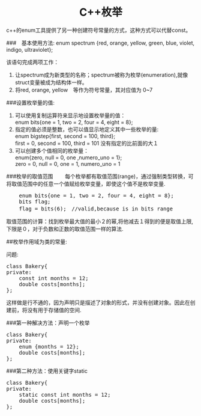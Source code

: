 # <center>C++枚举</center>

c++的enum工具提供了另一种创建符号常量的方式，这种方式可以代替const。

###　基本使用方法:
    enum spectrum {red, orange, yellow, green, blue, violet, indigo, ultraviolet};
    
该语句完成两项工作：　　

1. 让spectrum成为新类型的名称；spectrum被称为枚举(enumeration),就像struct变量被成为结构体一样。　　
2. 将red, orange, yellow　等作为符号常量，其对应值为 0~7  

###设置枚举量的值:  
1. 可以使用复制运算符来显示地设置枚举量的值：  
    enum bits{one = 1, two = 2, four = 4, eight = 8};
2. 指定的值必须是整数，也可以值显示地定义其中一些枚举的量:  
    enum bigstep{first, second = 100, third};  
    first = 0, second = 100, third = 101 没有指定的比前面的大１
3. 可以创建多个值相同的枚举量：  
enum{zero, null = 0, one ,numero_uno = 1};  
    zero = 0, null = 0, one = 1, numero_uno = 1
    
###枚举的取值范围　　
每个枚举都有取值范围(range)，通过强制类型转换，可将取值范围中的任意一个值赋给枚举变量，即使这个值不是枚举变量.  
<pre>
    enum bits{one = 1, two = 2, four = 4, eight = 8};  
    bits flag;  
    flag = bits(6);　//valid,because is in bits range  
</pre>
    
取值范围的计算：找到枚举最大值的最小２的幂,将他减去１得到的便是取值上限,下限是０，对于负数和正数的取值范围一样的算法.  


##枚举作用域为类的常量:

问题:
<pre>
class Bakery{
private:
    const int months = 12;
    double costs[months];
};
</pre>

这样做是行不通的，因为声明只是描述了对象的形式，并没有创建对象。因此在创建前，将没有用于存储值的空间.  

###第一种解决方法：声明一个枚举

<pre>
class Bakery{
private:
    enum {months = 12};
    double costs[months];
};
</pre>

###第二种方法：使用关键字static

<pre>
class Bakery{
private:
    static const int months = 12;
    double costs[months];
};
</pre>